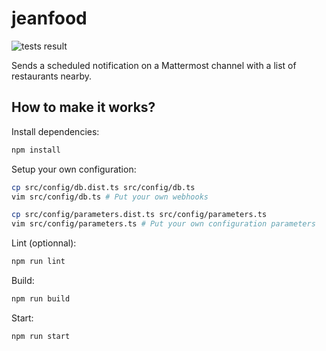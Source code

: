 # jeanfood
![tests result](https://circleci.com/gh/rmonteil/jeanfood/tree/master.png?style=shield&circle-token=921c888775c40bb6cbeb612938b6d3ccd117734a)

Sends a scheduled notification on a Mattermost channel with a list of restaurants nearby.

## How to make it works?

Install dependencies:
```bash
npm install
```

Setup your own configuration:
```bash
cp src/config/db.dist.ts src/config/db.ts
vim src/config/db.ts # Put your own webhooks

cp src/config/parameters.dist.ts src/config/parameters.ts
vim src/config/parameters.ts # Put your own configuration parameters
```

Lint (optionnal):
```bash
npm run lint
```

Build:
```bash
npm run build
```

Start:
```bash
npm run start
```

